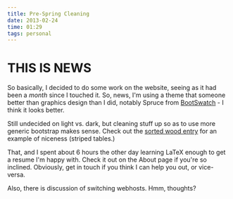 ```yaml
---
title: Pre-Spring Cleaning 
date: 2013-02-24
time: 01:29
tags: personal
---
```



THIS IS NEWS
=============

So basically, I decided to do some work on the website, seeing as it had been a *month* since I 
touched it. So, news, I'm using a theme that someone better than graphics design than I did, 
notably Spruce from [BootSwatch](http://bootswatch.com/spruce/) - I think it looks better. 

Still undecided on light vs. dark, but cleaning stuff up so as to use more generic bootstrap makes
sense. Check out the [sorted wood entry](/blog/2013-01-15-0124) for an example of niceness (striped tables.)

That, and I spent about 6 hours the other day learning LaTeX enough to get a resume I'm happy with.
Check it out on the About page if you're so inclined. Obviously, get in touch if you think I can help 
you out, or vice-versa.

Also, there is discussion of switching webhosts. Hmm, thoughts?

